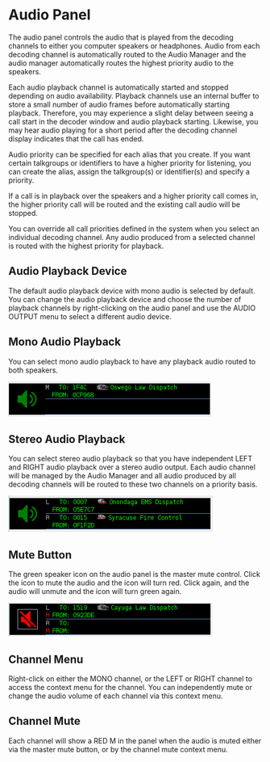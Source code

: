 # Audio Panel #

The audio panel controls the audio that is played from the decoding channels to
either you computer speakers or headphones.  Audio from each decoding channel
is automatically routed to the Audio Manager and the audio manager automatically
routes the highest priority audio to the speakers.

Each audio playback channel is automatically started and stopped depending on
audio availability.  Playback channels use an internal buffer to store a 
small number of audio frames before automatically starting playback.  Therefore,
you may experience a slight delay between seeing a call start in the decoder 
window and audio playback starting.  Likewise, you may hear audio playing for a
short period after the decoding channel display indicates that the call has
ended.

Audio priority can be specified for each alias that you create.  If you want 
certain talkgroups or identifiers to have a higher priority for listening, you
can create the alias, assign the talkgroup(s) or identifier(s) and specify a 
priority.

If a call is in playback over the speakers and a higher priority call comes in,
the higher priority call will be routed and the existing call audio will be 
stopped.

You can override all call priorities defined in the system when you select an
individual decoding channel.  Any audio produced from a selected channel is 
routed with the highest priority for playback.

## Audio Playback Device ##

The default audio playback device with mono audio is selected by default.  You
can change the audio playback device and choose the number of playback channels
by right-clicking on the audio panel and use the AUDIO OUTPUT menu to select a
different audio device.

## Mono Audio Playback ##
You can select mono audio playback to have any playback audio routed to both 
speakers.

![](images/mono_audio_panel.png)

## Stereo Audio Playback ##
You can select stereo audio playback so that you have independent LEFT and RIGHT
audio playback over a stereo audio output.  Each audio channel will be managed
by the Audio Manager and all audio produced by all decoding channels will be
routed to these two channels on a priority basis.

![](images/stereo_audio_panel.png)

## Mute Button ##
The green speaker icon on the audio panel is the master mute control.  Click the
icon to mute the audio and the icon will turn red.  Click again, and the audio
will unmute and the icon will turn green again.

![](images/audio_muted.png)

## Channel Menu ##
Right-click on either the MONO channel, or the LEFT or RIGHT channel to access
the context menu for the channel.  You can independently mute or change the 
audio volume of each channel via this context menu.

## Channel Mute ##
Each channel will show a RED M in the panel when the audio is muted either via
the master mute button, or by the channel mute context menu.
